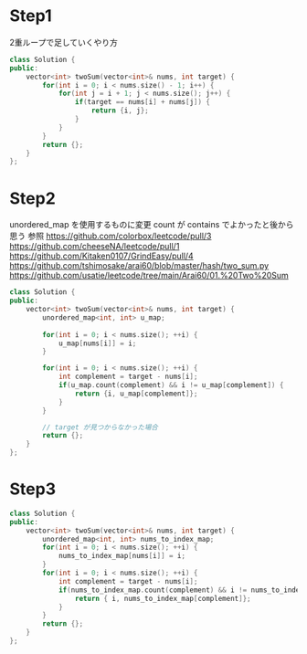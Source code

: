 # Step1
2重ループで足していくやり方
```cpp
class Solution {
public:
    vector<int> twoSum(vector<int>& nums, int target) {
        for(int i = 0; i < nums.size() - 1; i++) {
            for(int j = i + 1; j < nums.size(); j++) {
                if(target == nums[i] + nums[j]) {
                    return {i, j};
                }
            }
        }
        return {};
    }
};

```

# Step2
unordered_map を使用するものに変更
count が contains でよかったと後から思う
参照
https://github.com/colorbox/leetcode/pull/3
https://github.com/cheeseNA/leetcode/pull/1
https://github.com/Kitaken0107/GrindEasy/pull/4
https://github.com/tshimosake/arai60/blob/master/hash/two_sum.py
https://github.com/usatie/leetcode/tree/main/Arai60/01.%20Two%20Sum
```cpp
class Solution {
public:
    vector<int> twoSum(vector<int>& nums, int target) {
        unordered_map<int, int> u_map;
        
        for(int i = 0; i < nums.size(); ++i) {
            u_map[nums[i]] = i;
        }

        for(int i = 0; i < nums.size(); ++i) {
            int complement = target - nums[i];
            if(u_map.count(complement) && i != u_map[complement]) {
                return {i, u_map[complement]};
            }
        }

        // target が見つからなかった場合
        return {};
    }
};
```


# Step3
```cpp
class Solution {
public:
    vector<int> twoSum(vector<int>& nums, int target) {
        unordered_map<int, int> nums_to_index_map;
        for(int i = 0; i < nums.size(); ++i) {
            nums_to_index_map[nums[i]] = i;
        }
        for(int i = 0; i < nums.size(); ++i) {
            int complement = target - nums[i];
            if(nums_to_index_map.count(complement) && i != nums_to_index_map[complement]) {
                return { i, nums_to_index_map[complement]};
            }
        }
        return {};
    }
};
```
